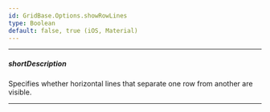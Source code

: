 ```yaml
---
id: GridBase.Options.showRowLines
type: Boolean
default: false, true (iOS, Material)
---
```

---
##### shortDescription
Specifies whether horizontal lines that separate one row from another are visible.

---
